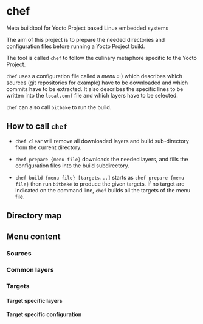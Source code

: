 # chef

Meta buildtool for Yocto Project based Linux embedded systems

The aim of this project is to prepare the needed directories and configuration files before running a Yocto Project build.

The tool is called `chef` to follow the culinary metaphore specific to the Yocto Project.

`chef` uses a configuration file called a _menu_ :-) which describes which sources (git repositories for example) have to be downloaded and which commits have to be extracted.
It also describes the specific lines to be written into the `local.conf` file and which layers have to be selected.

`chef` can also call `bitbake` to run the build.

## How to call `chef`

- `chef clear` will remove all downloaded layers and build sub-directory from the current directory.

- `chef prepare {menu file}` downloads the needed layers, and fills the configuration files into the build subdirectory.

- `chef build {menu file} [targets...]` starts as `chef prepare {menu file}` then run `bitbake` to produce the given targets. If no target are indicated on the command line, `chef` builds all the targets of the menu file.

## Directory map


## Menu content

### Sources

### Common layers

### Targets

#### Target specific layers

#### Target specific configuration

